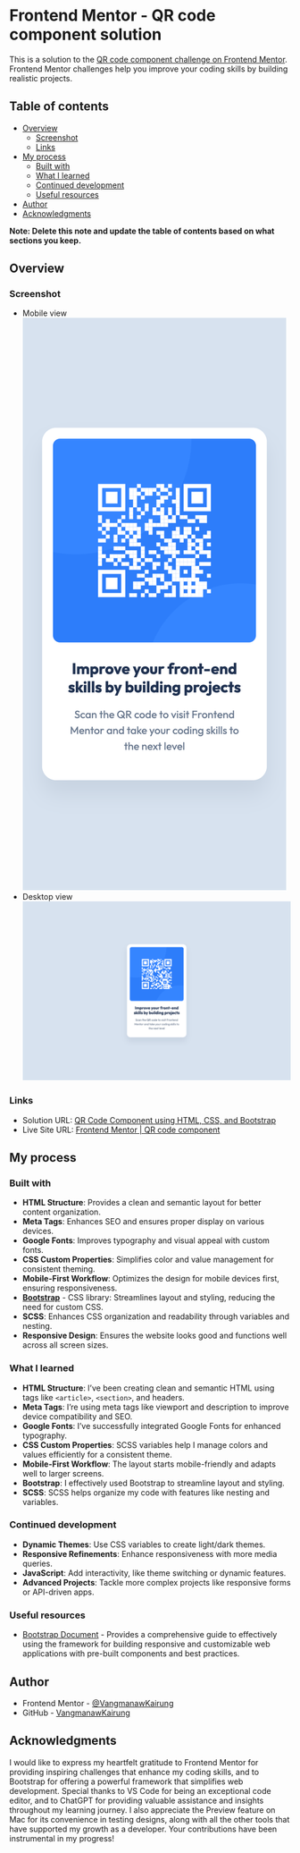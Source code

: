# Frontend Mentor - QR code component solution

This is a solution to the [QR code component challenge on Frontend Mentor](https://www.frontendmentor.io/challenges/qr-code-component-iux_sIO_H). Frontend Mentor challenges help you improve your coding skills by building realistic projects.

## Table of contents

- [Overview](#overview)
  - [Screenshot](#screenshot)
  - [Links](#links)
- [My process](#my-process)
  - [Built with](#built-with)
  - [What I learned](#what-i-learned)
  - [Continued development](#continued-development)
  - [Useful resources](#useful-resources)
- [Author](#author)
- [Acknowledgments](#acknowledgments)

**Note: Delete this note and update the table of contents based on what sections you keep.**

## Overview

### Screenshot

- Mobile view
  ![Mobile view screenshot](./sources/screenshots/mobile-view.png)
- Desktop view
  ![Desktop view screenshot](./sources/screenshots/desktop-view.png)

### Links

- Solution URL: [QR Code Component using HTML, CSS, and Bootstrap](https://www.frontendmentor.io/solutions/qr-code-component-using-html-and-css-jr7pPxQL8C)
- Live Site URL: [Frontend Mentor | QR code component](https://vangmanawkairung.github.io/Frontend-Mentor_qr-code-component/)

## My process

### Built with

- <b>HTML Structure</b>: Provides a clean and semantic layout for better content organization.
- <b>Meta Tags</b>: Enhances SEO and ensures proper display on various devices.
- <b>Google Fonts</b>: Improves typography and visual appeal with custom fonts.
- <b>CSS Custom Properties</b>: Simplifies color and value management for consistent theming.
- <b>Mobile-First Workflow</b>: Optimizes the design for mobile devices first, ensuring responsiveness.
- <b>[Bootstrap](https://getbootstrap.com)</b> - CSS library: Streamlines layout and styling, reducing the need for custom CSS.
- <b>SCSS</b>: Enhances CSS organization and readability through variables and nesting.
- <b>Responsive Design</b>: Ensures the website looks good and functions well across all screen sizes.

### What I learned

- <b>HTML Structure</b>: I’ve been creating clean and semantic HTML using tags like `<article>`, `<section>`, and headers.
- <b>Meta Tags</b>: I’re using meta tags like viewport and description to improve device compatibility and SEO.
- <b>Google Fonts</b>: I’ve successfully integrated Google Fonts for enhanced typography.
- <b>CSS Custom Properties</b>: SCSS variables help I manage colors and values efficiently for a consistent theme.
- <b>Mobile-First Workflow</b>: The layout starts mobile-friendly and adapts well to larger screens.
- <b>Bootstrap</b>: I effectively used Bootstrap to streamline layout and styling.
- <b>SCSS</b>: SCSS helps organize my code with features like nesting and variables.

### Continued development

- <b>Dynamic Themes</b>: Use CSS variables to create light/dark themes.
- <b>Responsive Refinements</b>: Enhance responsiveness with more media queries.
- <b>JavaScript</b>: Add interactivity, like theme switching or dynamic features.
- <b>Advanced Projects</b>: Tackle more complex projects like responsive forms or API-driven apps.

### Useful resources

- [Bootstrap Document](https://getbootstrap.com/docs/4.0/getting-started/introduction/) - Provides a comprehensive guide to effectively using the framework for building responsive and customizable web applications with pre-built components and best practices.

## Author

- Frontend Mentor - [@VangmanawKairung](https://www.frontendmentor.io/profile/VangmanawKairung)
- GitHub - [VangmanawKairung](https://github.com/VangmanawKairung)

## Acknowledgments

I would like to express my heartfelt gratitude to Frontend Mentor for providing inspiring challenges that enhance my coding skills, and to Bootstrap for offering a powerful framework that simplifies web development. Special thanks to VS Code for being an exceptional code editor, and to ChatGPT for providing valuable assistance and insights throughout my learning journey. I also appreciate the Preview feature on Mac for its convenience in testing designs, along with all the other tools that have supported my growth as a developer. Your contributions have been instrumental in my progress!
